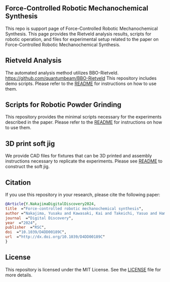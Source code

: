 ## Force-Controlled Robotic Mechanochemical Synthesis
This repo is support page of Force-Controlled Robotic Mechanochemical Synthesis.
This page provides the Rietveld analysis results, scripts for robotic operation, and files for experimental setup related to the paper on Force-Controlled Robotic Mechanochemical Synthesis.

## Rietveld Analysis
The automated analysis method utilizes BBO-Rietveld.
https://github.com/quantumbeam/BBO-Rietveld
This repository includes demo scripts. 
Please refer to the [README](./BBO-Rietveld/README.md) for instructions on how to use them.


## Scripts for Robotic Powder Grinding
This repository provides the minimal scripts necessary for the experiments described in the paper. 
Please refer to the [README](./BBO-Rietveld/README.md) for instructions on how to use them.


## 3D print soft jig
We provide CAD files for fixtures that can be 3D printed and assembly instructions necessary to replicate the experiments.
Please see [README](./soft_jig/README.md) to construct the soft jig.

## Citation
If you use this repository in your research, please cite the following paper:
```bibtex
@Article{Y.NakajimaDigitalDiscovery2024,
title  ="Force-controlled robotic mechanochemical synthesis",
author ="Nakajima, Yusaku and Kawasaki, Kai and Takeichi, Yasuo and Hamaya, Masashi and Ushiku, Yoshitaka and Ono, Kanta",
journal  ="Digital Discovery",
year  ="2024",
publisher  ="RSC",
doi  ="10.1039/D4DD00189C",
url  ="http://dx.doi.org/10.1039/D4DD00189C"
}
```

## License
This repository is licensed under the MIT License. See the [LICENSE](./LICENSE) file for more details.